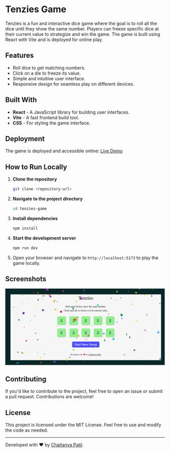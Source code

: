 # Tenzies Game

Tenzies is a fun and interactive dice game where the goal is to roll all the dice until they show the same number. Players can freeze specific dice at their current value to strategize and win the game. The game is built using React with Vite and is deployed for online play.

## Features
- Roll dice to get matching numbers.
- Click on a die to freeze its value.
- Simple and intuitive user interface.
- Responsive design for seamless play on different devices.

## Built With
- **React** - A JavaScript library for building user interfaces.
- **Vite** - A fast frontend build tool.
- **CSS** - For styling the game interface.

## Deployment
The game is deployed and accessible online:
[Live Demo](https://tenzies-tan.vercel.app/)

## How to Run Locally
1. **Clone the repository**
   ```bash
   git clone <repository-url>
   ```
2. **Navigate to the project directory**
   ```bash
   cd tenzies-game
   ```
3. **Install dependencies**
   ```bash
   npm install
   ```
4. **Start the development server**
   ```bash
   npm run dev
   ```
5. Open your browser and navigate to `http://localhost:5173` to play the game locally.

## Screenshots
![Tenzies Game](./public/Screenshot.png)

## Contributing
If you'd like to contribute to the project, feel free to open an issue or submit a pull request. Contributions are welcome!

## License
This project is licensed under the MIT License. Feel free to use and modify the code as needed.

---
Developed with ❤️ by [Chaitanya Patil](https://github.com/your-profile).

